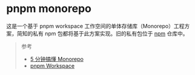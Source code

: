 # pnpm monorepo

这是一个基于 pnpm workspace 工作空间的单体存储库（Monorepo）工程方案，简知的私有 npm 包都将基于此方案实现。旧的私有包位于 [npm](https://gitee.com/jz-fe/npm) 仓库中。

> 参考
> - [5 分钟搞懂 Monorepo](https://xie.infoq.cn/article/4f870ba6a7c8e0fd825295c92)
> - [pnpm Workspace](https://pnpm.io/workspaces)
